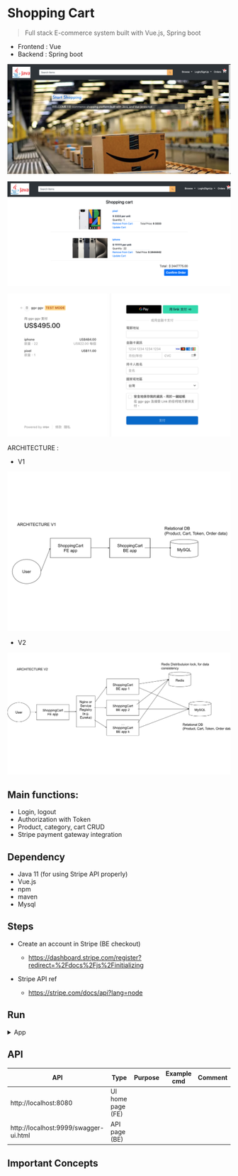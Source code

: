 # Shopping Cart
> Full stack E-commerce system built with Vue.js, Spring boot

- Frontend : Vue
- Backend : Spring boot

<p align="center"><img src ="./doc/pic/demo_1.png"></p>

<p align="center"><img src ="./doc/pic/demo_2.png"></p>

<p align="center"><img src ="./doc/pic/demo_3.png"></p>


ARCHITECTURE :

- V1
<p align="center"><img src ="./doc/pic/ShoppingCart_arch_v1.svg"></p>


- V2
<p align="center"><img src ="./doc/pic/ShoppingCart_arch_v2.svg"></p>

## Main functions:

- Login, logout
- Authorization with Token
- Product, category, cart CRUD
- Stripe payment gateway integration

## Dependency

- Java 11 (for using Stripe API properly)
- Vue.js
- npm
- maven
- Mysql


## Steps

- Create an account in Stripe (BE checkout)
	- https://dashboard.stripe.com/register?redirect=%2Fdocs%2Fjs%2Finitializing

- Stripe API ref
	- https://stripe.com/docs/api?lang=node

## Run

<details>
<summary>App</summary>

```bash
#---------------------------
# Run BE app
#---------------------------

# build
cd ShoppingCart/Backend
mvn package

# run
java -jar target/ShoppingCart-0.0.1-SNAPSHOT.jar

# BE endpoint : http://localhost:9999

#---------------------------
# Run FE app
#---------------------------

cd ShoppingCart/Frondend/ecommerce-ui
npm run serve

# FE endpoint : http://localhost:8080
```

</details>

## API

| API | Type | Purpose | Example cmd | Comment|
| ----- | -------- | ---- | ----- | ---- |
| http://localhost:8080| UI home page (FE) | | |
| http://localhost:9999/swagger-ui.html | API page (BE) | | |


## Important Concepts
